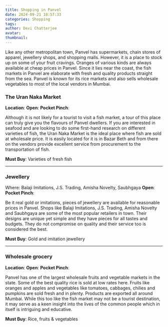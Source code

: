 ```yaml
---
title: Shopping in Panvel
date: 2024-09-21 18:57:33
categories: Shopping
tags:
author: Devi Chatterjee
avatar:
thumbnail:
---
```

Like any other metropolitan town, Panvel has supermarkets, chain stores of apparel, jewellery shops, and shopping malls. However, it is a place to stock up on some of your fruit cravings. Oranges of various kinds are always available at cheap prices in Panvel. Since it lies near the coast, the fish markets in Panvel are elaborate with fresh and quality products straight from the sea. Panvel is known for its rice markets and also sells wholesale vegetables to most of the local vendors in Mumbai.

### The Uran Naka Market 
**Location**:
**Open**:
**Pocket Pinch**:

Although it is not likely for a tourist to visit a fish market, a tour of this place can truly give you the flavours of Panvel dwellers. If you are interested in seafood and are looking to do some first-hand research on different varieties of fish, the Uran Naka Market is the ideal place where fish are sold at wholesale price. It is easily located for it is in Bazar Beth and from there on the vendors provide excellent service from procurement to the transportation of fish.

**Must Buy**: Varieties of fresh fish

---

### Jewellery
Where: Balaji Imitations, J.S. Trading, Amisha Novelty, Saubhgaya
**Open**:
**Pocket Pinch**:

Be it real gold or imitations, pieces of jewellery are available for reasonable prices in Panvel. Shops like Balaji Imitations, J.S. Trading, Amisha Novelty and Saubhgaya are some of the most popular retailers in town. Their designs are unique yet simple and they have pieces for all tastes and budgets. They do not compromise on quality and their service too is considered the best.

**Must Buy**: Gold and imitation jewellery

---

### Wholesale grocery
**Location**: 
**Open**:
**Pocket Pinch**:

Panvel has one of the largest wholesale fruits and vegetable markets in the state. Some of the best quality rice is sold at low rates here. Fruits like oranges and apples and vegetables like tomatoes, cabbages, chilies and pumpkins are sold fresh and in plenty. Products are exported all around Mumbai. While this too like the fish market may not be a tourist destination, it may serve as a keen insight into the lives of the common people which in itself is intriguing and educative.

**Must Buy**: Rice, fruits & vegetables